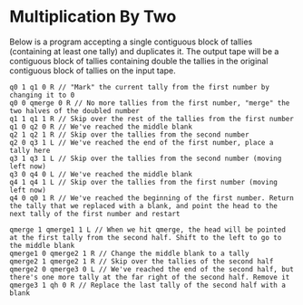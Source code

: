 # Multiplication By Two

Below is a program accepting a single contiguous block of tallies (containing at least one tally) and duplicates it. The output tape will be a contiguous block of tallies containing double the tallies in the original contiguous block of tallies on the input tape.

```
q0 1 q1 0 R // "Mark" the current tally from the first number by changing it to 0
q0 0 qmerge 0 R // No more tallies from the first number, "merge" the two halves of the doubled number
q1 1 q1 1 R // Skip over the rest of the tallies from the first number
q1 0 q2 0 R // We've reached the middle blank
q2 1 q2 1 R // Skip over the tallies from the second number
q2 0 q3 1 L // We've reached the end of the first number, place a tally here
q3 1 q3 1 L // Skip over the tallies from the second number (moving left now)
q3 0 q4 0 L // We've reached the middle blank
q4 1 q4 1 L // Skip over the tallies from the first number (moving left now)
q4 0 q0 1 R // We've reached the beginning of the first number. Return the tally that we replaced with a blank, and point the head to the next tally of the first number and restart

qmerge 1 qmerge1 1 L // When we hit qmerge, the head will be pointed at the first tally from the second half. Shift to the left to go to the middle blank
qmerge1 0 qmerge2 1 R // Change the middle blank to a tally
qmerge2 1 qmerge2 1 R // Skip over the tallies of the second half
qmerge2 0 qmerge3 0 L // We've reached the end of the second half, but there's one more tally at the far right of the second half. Remove it
qmerge3 1 qh 0 R // Replace the last tally of the second half with a blank
```

